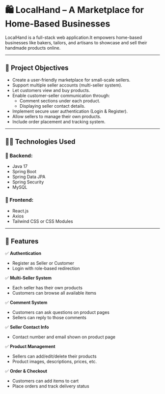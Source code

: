 # 🛍️ LocalHand – A Marketplace for Home-Based Businesses

LocalHand is a full-stack web application.It empowers home-based businesses like bakers, tailors, and artisans to showcase and sell their handmade products online.

---

## 📌 Project Objectives

- Create a user-friendly marketplace for small-scale sellers.
- Support multiple seller accounts (multi-seller system).
- Let customers view and buy products.
- Enable customer-seller communication through:
  - Comment sections under each product.
  - Displaying seller contact details.
- Implement secure user authentication (Login & Register).
- Allow sellers to manage their own products.
- Include order placement and tracking system.

---

## 🧑‍💻 Technologies Used

### 🔹 Backend:
- Java 17
- Spring Boot
- Spring Data JPA
- Spring Security
- MySQL

### 🔹 Frontend:
- React.js
- Axios
- Tailwind CSS or CSS Modules

---

## 🚀 Features

✅ **Authentication**
- Register as Seller or Customer  
- Login with role-based redirection

✅ **Multi-Seller System**
- Each seller has their own products  
- Customers can browse all available items

✅ **Comment System**
- Customers can ask questions on product pages  
- Sellers can reply to those comments  

✅ **Seller Contact Info**
- Contact number and email shown on product page  

✅ **Product Management**
- Sellers can add/edit/delete their products  
- Product images, descriptions, prices, etc.

✅ **Order & Checkout**
- Customers can add items to cart  
- Place orders and track delivery status







